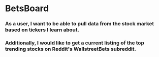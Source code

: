 # BetsBoard

### As a user, I want to be able to pull data from the stock market based on tickers I learn about.
### Additionally, I would like to get a current listing of the top trending stocks on Reddit's WallstreetBets subreddit.

